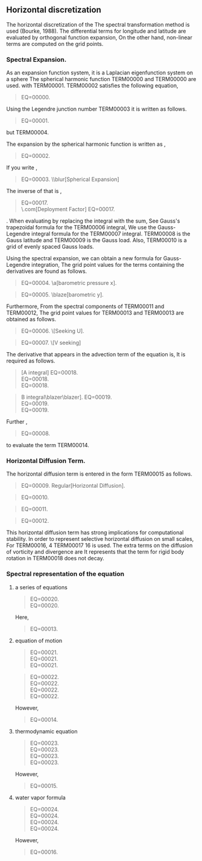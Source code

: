 ## Horizontal discretization

The horizontal discretization of the
The spectral transformation method is used (Bourke, 1988).
The differential terms for longitude and latitude are evaluated by orthogonal function expansion,
On the other hand, non-linear terms are computed on the grid points.

### Spectral Expansion.

As an expansion function system, it is a Laplacian eigenfunction system on a sphere
The spherical harmonic function TERM00000 and TERM00000 are used.
with TERM00001.
TERM00002 satisfies the following equation,

> EQ=00000.

Using the Legendre junction number TERM00003 it is written as follows.

> EQ=00001.

but TERM00004.

The expansion by the spherical harmonic function is written as ,

> EQ=00002.

If you write ,

> EQ=00003.
> <span id="Spherical Expansion" label="Spherical Expansion">\\\blur[Spherical Expansion]</span>

The inverse of that is ,

> EQ=00017.  
> <span id="Deployment Factor" label="Deployment Factor">\\\.com[Deployment Factor]</span>
> EQ=00017.

.
When evaluating by replacing the integral with the sum,
See Gauss's trapezoidal formula for the TERM00006 integral,
We use the Gauss-Legendre integral formula for the TERM00007 integral.
TERM00008 is the Gauss latitude and TERM00009 is the Gauss load.
Also, TERM00010 is a grid of evenly spaced Gauss loads.

Using the spectral expansion, we can obtain a new formula for Gauss-Legendre integration,
The grid point values for the terms containing the derivatives are found as follows.

> EQ=00004.
> <span id="barometric pressure x" label="barometric pressure x">\a[barometric pressure x]</span>.

> EQ=00005.
> <span id="barometric y" label="barometric y" label="barometric y">\blaze[barometric y]</span>.

Furthermore,
From the spectral components of TERM00011 and TERM00012,
The grid point values for TERM00013 and TERM00013 are obtained as follows.

> EQ=00006.
> <span id="Seeking U" label="Seeking U" label="Seeking U">\\[Seeking U]</span>.

> EQ=00007.
> <span id="Seeking V" label="Seeking V">\\\[V seeking]</span>

The derivative that appears in the advection term of the equation is,
It is required as follows.

> <span id="A integral" label="A integral" label="A integral">\[A integral]</span>
> EQ=00018.  
> EQ=00018.  
> EQ=00018.

> <span id="B integral" label="B integral" label="B integral">B integral\blazer\blazer]</span>.
> EQ=00019.  
> EQ=00019.  
> EQ=00019.

Further ,

> EQ=00008.

to evaluate the term TERM00014.

### Horizontal Diffusion Term.

The horizontal diffusion term is entered in the form TERM00015 as follows.

> EQ=00009.
> <span id="Horizontal Diffusion" label="Horizontal Diffusion">Regular\[Horizontal Diffusion]</span>.

> EQ=00010.

> EQ=00011.

> EQ=00012.

This horizontal diffusion term has strong implications for computational stability.
In order to represent selective horizontal diffusion on small scales,
For TERM00016, 4 TERM00017 16 is used.
The extra terms on the diffusion of vorticity and divergence are
It represents that the term for rigid body rotation in TERM00018 does not decay.

### Spectral representation of the equation

1. a series of equations

    > EQ=00020.  
    > EQ=00020.

    Here,

    > EQ=00013.

2. equation of motion

    > EQ=00021.  
    > EQ=00021.  
    > EQ=00021.

    > EQ=00022.  
    > EQ=00022.  
    > EQ=00022.  
    > EQ=00022.

    However,

    > EQ=00014.

3. thermodynamic equation

    > EQ=00023.  
    > EQ=00023.  
    > EQ=00023.  
    > EQ=00023.

    However,

    > EQ=00015.

4. water vapor formula

    > EQ=00024.  
    > EQ=00024.  
    > EQ=00024.  
    > EQ=00024.

    However,

    > EQ=00016.
